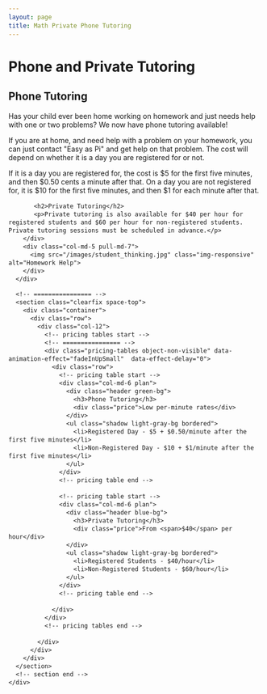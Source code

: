 ```yaml
---
layout: page
title: Math Private Phone Tutoring
---
```


<!-- main start -->
<div class="main col-12">
  <div class="row">
    <div class="col-md-12">
      <h1 class="page-title">Phone and Private Tutoring</h1>
      <div class="separator-2"></div>
      <div class="row">
        <div class="col-md-7 push-md-5">
          <h2>Phone Tutoring</h2>
          <p>Has your child ever been home working on homework and just needs help with one or two problems?  We now have phone tutoring available!</p>
          <p>If you are at home, and need help with a problem on your homework, you can just contact "Easy as Pi" and get help on that problem.  The cost will depend on whether it is a day you are registered for or not.</p>
           <p>If it is a day you are registered for, the cost is $5 for the first five minutes, and then $0.50 cents a minute after that.  On a day you are not registered for, it is $10 for the first five minutes, and then $1 for each minute after that.</p>
           
           
           <h2>Private Tutoring</h2>
           <p>Private tutoring is also available for $40 per hour for registered students and $60 per hour for non-registered students.  Private tutoring sessions must be scheduled in advance.</p>      
        </div>
        <div class="col-md-5 pull-md-7">
          <img src="/images/student_thinking.jpg" class="img-responsive" alt="Homework Help">
        </div>
      </div>

 <!-- section start -->
      <!-- ================ -->
      <section class="clearfix space-top">
        <div class="container">
          <div class="row">
            <div class="col-12">
              <!-- pricing tables start -->
              <!-- ================ -->
              <div class="pricing-tables object-non-visible" data-animation-effect="fadeInUpSmall"  data-effect-delay="0">
                <div class="row">
                  <!-- pricing table start -->
                  <div class="col-md-6 plan">
                    <div class="header green-bg">
                      <h3>Phone Tutoring</h3>
                      <div class="price">Low per-minute rates</div>
                    </div>
                    <ul class="shadow light-gray-bg bordered">
                      <li>Registered Day - $5 + $0.50/minute after the first five minutes</li>
                      <li>Non-Registered Day - $10 + $1/minute after the first five minutes</li>
                    </ul>
                  </div>
                  <!-- pricing table end -->

                  <!-- pricing table start -->
                  <div class="col-md-6 plan">
                    <div class="header blue-bg">
                      <h3>Private Tutoring</h3>
                      <div class="price">From <span>$40</span> per hour</div>
                    </div>
                    <ul class="shadow light-gray-bg bordered">
                      <li>Registered Students - $40/hour</li>
                      <li>Non-Registered Students - $60/hour</li>
                    </ul>
                  </div>
                  <!-- pricing table end -->
                                    
                </div>
              </div>
              <!-- pricing tables end -->

            </div>
          </div>
        </div>
      </section>
      <!-- section end -->
    </div>
  </div>
</div>
<!-- main end -->